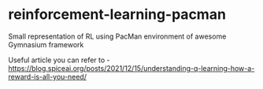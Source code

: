 # reinforcement-learning-pacman
Small representation of RL using PacMan environment of awesome Gymnasium framework

Useful article you can refer to - https://blog.spiceai.org/posts/2021/12/15/understanding-q-learning-how-a-reward-is-all-you-need/
